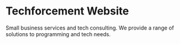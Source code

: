# Techforcement Website

Small business services and tech consulting. We provide a range of solutions to programming and tech needs.
